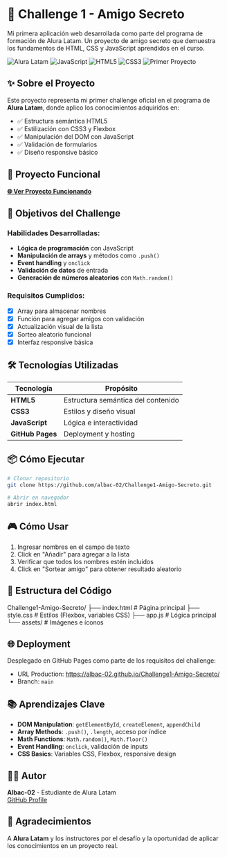 # 🎁 Challenge 1 - Amigo Secreto 

Mi primera aplicación web desarrollada como parte del programa de formación de Alura Latam. Un proyecto de amigo secreto que demuestra los fundamentos de HTML, CSS y JavaScript aprendidos en el curso.

![Alura Latam](https://img.shields.io/badge/Alura-Latam-00C2CB) ![JavaScript](https://img.shields.io/badge/JavaScript-ES6+-F7DF1E) ![HTML5](https://img.shields.io/badge/HTML5-Semántico-E34F26) ![CSS3](https://img.shields.io/badge/CSS3-Moderno-1572B6) ![Primer Proyecto](https://img.shields.io/badge/Primer-Challenge-FF6B6B)

## ✨ Sobre el Proyecto

Este proyecto representa mi primer challenge oficial en el programa de **Alura Latam**, donde aplico los conocimientos adquiridos en:

- ✅ Estructura semántica HTML5
- ✅ Estilización con CSS3 y Flexbox
- ✅ Manipulación del DOM con JavaScript
- ✅ Validación de formularios
- ✅ Diseño responsive básico

## 🚀 Proyecto Funcional 

**[🌐 Ver Proyecto Funcionando](https://albac-02.github.io/Challenge1-Amigo-Secreto/)**

## 🎯 Objetivos del Challenge

### Habilidades Desarrolladas:
- **Lógica de programación** con JavaScript
- **Manipulación de arrays** y métodos como `.push()`
- **Event handling** y `onclick`
- **Validación de datos** de entrada
- **Generación de números aleatorios** con `Math.random()`

### Requisitos Cumplidos:
- [x] Array para almacenar nombres
- [x] Función para agregar amigos con validación
- [x] Actualización visual de la lista
- [x] Sorteo aleatorio funcional
- [x] Interfaz responsive básica

## 🛠️ Tecnologías Utilizadas

| Tecnología | Propósito |
|------------|-----------|
| **HTML5** | Estructura semántica del contenido |
| **CSS3** | Estilos y diseño visual |
| **JavaScript** | Lógica e interactividad |
| **GitHub Pages** | Deployment y hosting |

## 📦 Cómo Ejecutar

```bash
# Clonar repositorio
git clone https://github.com/albac-02/Challenge1-Amigo-Secreto.git

# Abrir en navegador
abrir index.html
```

## 🎮 Cómo Usar
1. Ingresar nombres en el campo de texto
2. Click en "Añadir" para agregar a la lista
3. Verificar que todos los nombres estén incluidos
4. Click en "Sortear amigo" para obtener resultado aleatorio

## 📁 Estructura del Código
Challenge1-Amigo-Secreto/
├── index.html          # Página principal
├── style.css           # Estilos (Flexbox, variables CSS)
├── app.js              # Lógica principal
└── assets/             # Imágenes e íconos

## 🌐 Deployment
Desplegado en GitHub Pages como parte de los requisitos del challenge:
* URL Production: https://albac-02.github.io/Challenge1-Amigo-Secreto/
* Branch: `main`

## 📚 Aprendizajes Clave

- **DOM Manipulation**: `getElementById`, `createElement`, `appendChild`
- **Array Methods**: `.push()`, `.length`, acceso por índice
- **Math Functions**: `Math.random()`, `Math.floor()`
- **Event Handling**: `onclick`, validación de inputs
- **CSS Basics**: Variables CSS, Flexbox, responsive design

## 👨‍💻 Autor

**Albac-02** - Estudiante de Alura Latam  
[GitHub Profile](https://github.com/albac-02)

## 🙌 Agradecimientos

A **Alura Latam** y los instructores por el desafío y la oportunidad de aplicar los conocimientos en un proyecto real.
